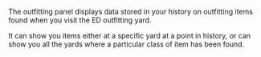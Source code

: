The outfitting panel displays data stored in your history on outfitting items found when you visit the ED outfitting yard.

It can show you items either at a specific yard at a point in history, or can show you all the yards where a particular class of item has been found.
